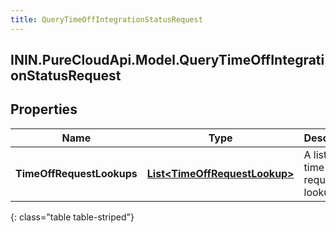 ```yaml
---
title: QueryTimeOffIntegrationStatusRequest
---
```

## ININ.PureCloudApi.Model.QueryTimeOffIntegrationStatusRequest

## Properties

|Name | Type | Description | Notes|
|------------ | ------------- | ------------- | -------------|
| **TimeOffRequestLookups** | [**List&lt;TimeOffRequestLookup&gt;**](TimeOffRequestLookup.html) | A list of time off request lookups | |
{: class="table table-striped"}


